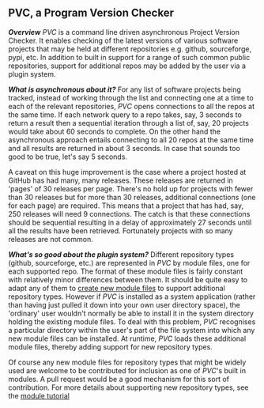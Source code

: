 ## PVC, a Program Version Checker

_**Overview**_
_PVC_ is a command line driven asynchronous Project Version Checker. It enables checking of the latest versions of various software projects that may be held at different repositories e.g. github, sourceforge, pypi, etc. In addition to built in support for a range of such common public repositories, support for additional repos may be added by the user via a plugin system.

_**What is asynchronous about it?**_ For any list of software projects being tracked, instead of working through the list and connecting one at a time to each of the relevant repositories, _PVC_ opens connections to all the repos at the same time. If each network query to a repo takes, say, 3 seconds to return a result then a sequential iteration through a list of, say, 20 projects would take about 60 seconds to complete. On the other hand the asynchronous approach entails connecting to all 20 repos at the same time and all results are returned in about 3 seconds. In case that sounds too good to be true, let's say 5 seconds.

A caveat on this huge improvement is the case where a project hosted at GitHub has had many, many releases. These releases are returned in 'pages' of 30 releases per page. There's no hold up for projects with fewer than 30 releases but for more than 30 releases, additional connections (one for each page) are required. This means that a project that has had, say, 250 releases will need 9 connections. The catch is that these connections should be sequential resulting in a delay of approximately 27 seconds until all the results have been retrieved. Fortunately projects with so many releases are not common.

_**What's so good about the plugin system?**_ Different repository types (github, sourceforge, etc.) are represented in _PVC_ by module files, one for each supported repo. The format of these module files is fairly constant with relatively minor differences between them. It should be quite easy to adapt any of them to [create new module files](ModuleTutorial.md) to support additional repository types. However if _PVC_ is installed as a system application (rather than having just pulled it down into your own user directory space), the 'ordinary' user wouldn't normally be able to install it in the system directory holding the existing module files. To deal with this problem, _PVC_ recognises a particular directory within the user's part of the file system into which any new module files can be installed. At runtime, _PVC_ loads these additional module files, thereby adding support for new repository types.

Of course any new module files for repository types that might be widely used are welcome to be contributed for inclusion as one of _PVC_'s built in modules. A pull request would be a good mechanism for this sort of contribution. For more details about supporting new repository types, see the [module tutorial](ModuleTutorial.md)


